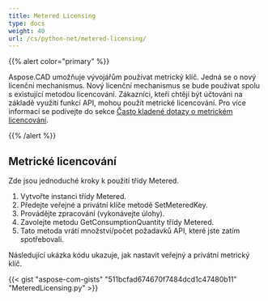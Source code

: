 ```yaml
---
title: Metered Licensing
type: docs
weight: 40
url: /cs/python-net/metered-licensing/
---
```


{{% alert color="primary" %}} 

Aspose.CAD umožňuje vývojářům používat metrický klíč. Jedná se o nový licenční mechanismus. Nový licenční mechanismus se bude používat spolu s existující metodou licencování. Zákazníci, kteří chtějí být účtováni na základě využití funkcí API, mohou použít metrické licencování. Pro více informací se podívejte do sekce [Často kladené dotazy o metrickém licencování](https://purchase.aspose.com/faqs/licensing/metered).

{{% /alert %}} 
## **Metrické licencování**
Zde jsou jednoduché kroky k použití třídy Metered.

1. Vytvořte instanci třídy Metered.
1. Předejte veřejné a privátní klíče metodě SetMeteredKey.
1. Provádějte zpracování (vykonávejte úlohy).
1. Zavolejte metodu GetConsumptionQuantity třídy Metered.
1. Tato metoda vrátí množství/počet požadavků API, které jste zatím spotřebovali.

Následující ukázka kódu ukazuje, jak nastavit veřejný a privátní metrický klíč.

{{< gist "aspose-com-gists" "511bcfad674670f7484dcd1c47480b11" "MeteredLicensing.py" >}}
